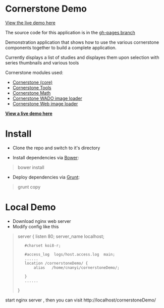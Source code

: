 Cornerstone Demo
================

[View the live demo here](http://chafey.github.io/cornerstoneDemo/)

The source code for this application is in the [gh-pages branch](https://github.com/chafey/cornerstoneDemo/tree/gh-pages)

Demonstration application that shows how to use the various cornerstone components together to build a complete application.

Currently displays a list of studies and displayes them upon selection with series thumbnails and various tools

Cornerstone modules used:

- [Cornerstone (core)](https://github.com/chafey/cornerstone)
- [Cornerstone Tools](https://github.com/chafey/cornerstoneTools)
- [Cornerstone Math](https://github.com/chafey/cornerstoneMath)
- [Cornerstone WADO image loader](https://github.com/chafey/cornerstoneWADOImageLoader)
- [Cornerstone Web image loader](https://github.com/chafey/cornerstoneWebImageLoader)


**[View a live demo here](http://chafey.github.io/cornerstoneDemo)**


Install
================

- Clone the repo and switch to it's directory

- Install dependencies via [Bower](http://bower.io/):

> bower install

- Deploy dependencies via [Grunt](https://gruntjs.com/):

> grunt copy

Local Demo
=================

- Download nginx web server
- Modify config like this
>
>   server {
>        listen       80;
>        server_name  localhost;
>
>        #charset koi8-r;
>
>        #access_log  logs/host.access.log  main;
>        ......
>        location /cornerstoneDemo/ {
>            alias   /home/cnanyi/cornerstoneDemo/;
>
>        }
>        ......
>    }
>
start nginx server , then you can visit http://localhost/cornerstoneDemo/